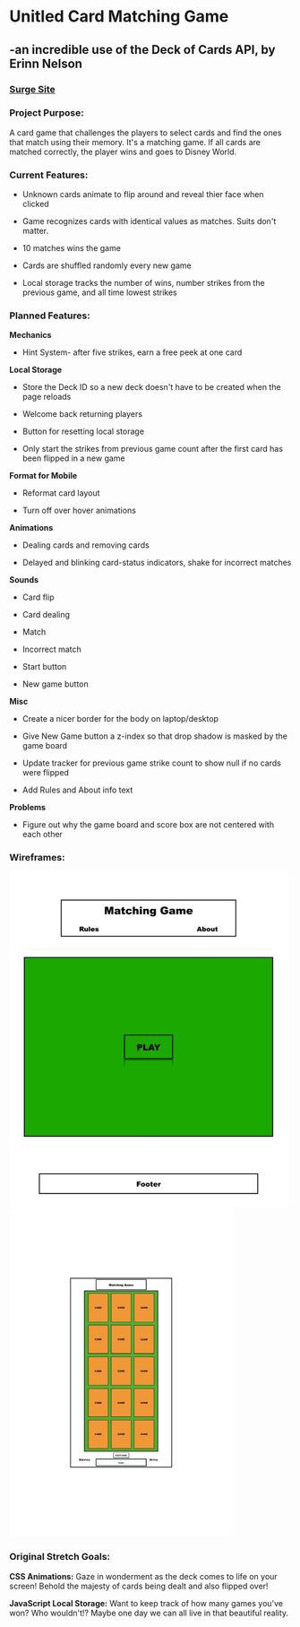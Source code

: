 # Unitled Card Matching Game

## -an incredible use of the Deck of Cards API, by Erinn Nelson

### **[Surge Site](https://http://cardmatch.surge.sh/ "Card Matching Game")**


### **Project Purpose:**

A card game that challenges the players to select cards and find the ones that match using their memory. It's a matching game. If all cards are matched correctly, the player wins and goes to Disney World.

### **Current Features:**

* Unknown cards animate to flip around and reveal thier face when clicked

* Game recognizes cards with identical values as matches. Suits don't matter.

* 10 matches wins the game

* Cards are shuffled randomly every new game

* Local storage tracks the number of wins, number strikes from the previous game, and all time lowest strikes

### **Planned Features:**

**Mechanics**

* Hint System- after five strikes, earn a free peek at one card

**Local Storage**

* Store the Deck ID so a new deck doesn't have to be created when the page reloads

* Welcome back returning players

* Button for resetting local storage

* Only start the strikes from previous game count after the first card has been flipped in a new game

**Format for Mobile**

* Reformat card layout

* Turn off over hover animations

**Animations**

* Dealing cards and removing cards

* Delayed and blinking card-status indicators, shake for incorrect matches

**Sounds**

* Card flip

* Card dealing

* Match

* Incorrect match

* Start button

* New game button

**Misc**

* Create a nicer border for the body on laptop/desktop

* Give New Game button a z-index so that drop shadow is masked by the game board

* Update tracker for previous game strike count to show null if no cards were flipped

* Add Rules and About info text

**Problems**

* Figure out why the game board and score box are not centered with each other


### **Wireframes:**

<img src="wireframes/wireframe_main.gif" alt="wireframe" width="500"/>
<img src="wireframes/wireframe_mobile.jpg" alt="mobile wireframe" width="400"/>

### **Original Stretch Goals:**

**CSS Animations:** Gaze in wonderment as the deck comes to life on your screen! Behold the majesty of cards being dealt and also flipped over!

**JavaScript Local Storage:** Want to keep track of how many games you've won? Who wouldn't!? Maybe one day we can all live in that beautiful reality.